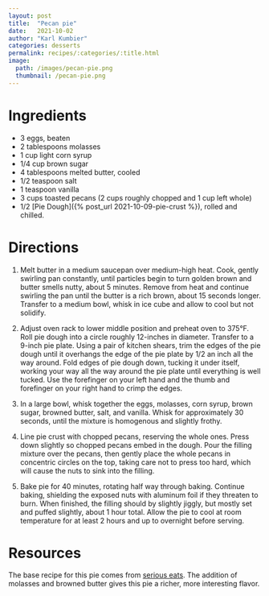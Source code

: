 ```yaml
---
layout: post
title:  "Pecan pie"
date:   2021-10-02
author: "Karl Kumbier"
categories: desserts
permalink: recipes/:categories/:title.html
image:
  path: /images/pecan-pie.png
  thumbnail: /pecan-pie.png
---
```


# Ingredients

* 3 eggs, beaten
* 2 tablespoons molasses
* 1 cup light corn syrup
* 1/4 cup brown sugar
* 4 tablespoons melted butter, cooled
* 1/2 teaspoon salt
* 1 teaspoon vanilla
* 3 cups toasted pecans (2 cups roughly chopped and 1 cup left whole)
* 1/2 [Pie Dough]({% post_url 2021-10-09-pie-crust %}), rolled and chilled.

# Directions

1. Melt butter in a medium saucepan over medium-high heat. Cook, gently swirling
   pan constantly, until particles begin to turn golden brown and butter smells
nutty, about 5 minutes. Remove from heat and continue swirling the pan until the
butter is a rich brown, about 15 seconds longer. Transfer to a medium bowl,
whisk in ice cube and allow to cool but not solidify.

2. Adjust oven rack to lower middle position and preheat oven to 375°F. Roll pie
   dough into a circle roughly 12-inches in diameter. Transfer to a 9-inch pie
plate. Using a pair of kitchen shears, trim the edges of the pie dough until it
overhangs the edge of the pie plate by 1/2 an inch all the way around. Fold
edges of pie dough down, tucking it under itself, working your way all the way
around the pie plate until everything is well tucked. Use the forefinger on your
left hand and the thumb and forefinger on your right hand to crimp the edges.

3. In a large bowl, whisk together the eggs, molasses, corn syrup, brown sugar,
   browned butter, salt, and vanilla. Whisk for approximately 30 seconds, until
the mixture is homogenous and slightly frothy.

3. Line pie crust with chopped pecans, reserving the whole ones. Press down
   slightly so chopped pecans embed in the dough. Pour the filling mixture over
the pecans, then gently place the whole pecans in concentric circles on the top,
taking care not to press too hard, which will cause the nuts to sink into the
filling.

4. Bake pie for 40 minutes, rotating half way through baking. Continue baking,
   shielding the exposed nuts with aluminum foil if they threaten to burn. When
finished, the filling should by slightly jiggly, but mostly set and puffed
slightly, about 1 hour total. Allow the pie to cool at room temperature for at
least 2 hours and up to overnight before serving.

# Resources

The base recipe for this pie comes from [serious
eats](https://www.seriouseats.com/classic-pecan-pie-recipe-easy-thanksgiving-dessert).
The addition of molasses and browned butter gives this pie a richer, more
interesting flavor.

